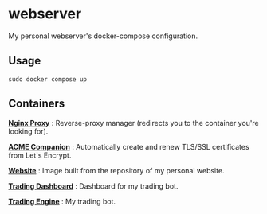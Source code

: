 # webserver
My personal webserver's docker-compose configuration.

## Usage

```console
sudo docker compose up
```

## Containers

**[Nginx Proxy](https://github.com/nginx-proxy/nginx-proxy)**
: Reverse-proxy manager (redirects you to the container you're looking for).

**[ACME Companion](https://github.com/nginx-proxy/acme-companion)**
: Automatically create and renew TLS/SSL certificates from Let's Encrypt.

**[Website](https://github.com/joshuapjacob/joshuapjacob.com)**
: Image built from the repository of my personal website.

**[Trading Dashboard](https://github.com/joshuapjacob/trading-dashboard)**
: Dashboard for my trading bot.

**[Trading Engine](https://github.com/joshuapjacob/trading-engine)**
: My trading bot.
